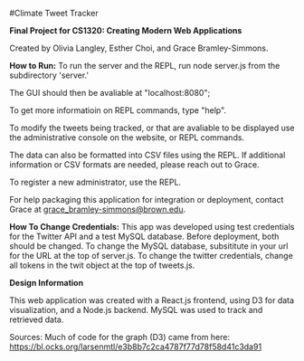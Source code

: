 #Climate Tweet Tracker

**Final Project for CS1320: Creating Modern Web Applications**

Created by Olivia Langley, Esther Choi, and Grace Bramley-Simmons. 


**How to Run:** To run the server and the REPL, run node server.js from the subdirectory 'server.'

The GUI should then be  avaliable at "localhost:8080";

To get more informatioin on REPL commands, type "help".

To modify the tweets being tracked, or that are avaliable to be displayed
use the administrative console on the website, or REPL commands. 

The data can also be formatted into CSV files using the REPL. If additional
information or CSV formats are needed, please reach out to Grace. 

To register a new administrator, use the REPL.

For help packaging this application for integration or deployment, contact Grace
at grace_bramley-simmons@brown.edu. 


**How To Change Credentials:**
This app was developed using test credentials for the Twitter API and a test MySQL database.
Before deployment, both should be changed. To change the MySQL database, subsititute in your
url for the URL at the top of server.js. To change the twitter credentials, change all 
tokens in the twit object at the top of tweets.js. 


**Design Information**

This web application was created with a React.js frontend, using D3 for data visualization, and a Node.js backend. 
MySQL was used to track and retrieved data. 

Sources:
Much of code for the graph (D3) came from here: https://bl.ocks.org/larsenmtl/e3b8b7c2ca4787f77d78f58d41c3da91
